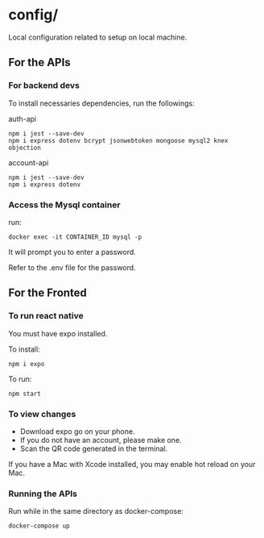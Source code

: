 # config/

Local configuration related to setup on local machine.

## For the APIs

### For backend devs

To install necessaries dependencies, run the followings:

auth-api

```
npm i jest --save-dev
npm i express dotenv bcrypt jsonwebtoken mongoose mysql2 knex objection
```

account-api

```
npm i jest --save-dev
npm i express dotenv
```

### Access the Mysql container

run:

```
docker exec -it CONTAINER_ID mysql -p
```

It will prompt you to enter a password.

Refer to the .env file for the password.

## For the Fronted

### To run react native

You must have expo installed.

To install:

```
npm i expo
```

To run:

```
npm start
```

### To view changes

- Download expo go on your phone.
- If you do not have an account, please make one.
- Scan the QR code generated in the terminal.

If you have a Mac with Xcode installed, you may enable hot reload on your Mac.

### Running the APIs

Run while in the same directory as docker-compose:

```
docker-compose up
```
